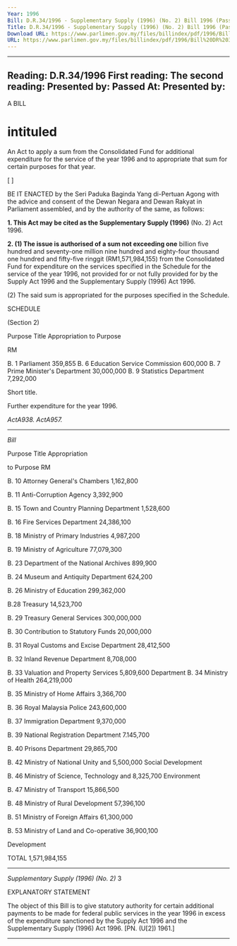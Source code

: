 ```yaml
---
Year: 1996
Bill: D.R.34/1996 - Supplementary Supply (1996) (No. 2) Bill 1996 (Passed)
Title: D.R.34/1996 - Supplementary Supply (1996) (No. 2) Bill 1996 (Passed)
Download URL: https://www.parlimen.gov.my/files/billindex/pdf/1996/Bill%20DR%2034.pdf
URL: https://www.parlimen.gov.my/files/billindex/pdf/1996/Bill%20DR%2034.pdf
---
```

---
Reading:
D.R.34/1996
First reading:
The second reading:
Presented by:
Passed At:
Presented by:
---

A BILL

# intituled

An Act to apply a sum from the Consolidated Fund for
additional expenditure for the service of the year 1996 and
to appropriate that sum for certain purposes for that year.

[ ]

BE IT ENACTED by the Seri Paduka Baginda Yang
di-Pertuan Agong with the advice and consent of the Dewan
Negara and Dewan Rakyat in Parliament assembled, and by
the authority of the same, as follows:

**1. This Act may be cited as the Supplementary Supply (1996)**
(No. 2) Act 1996.

**2. (1) The issue is authorised of a sum not exceeding one**
billion five hundred and seventy-one million nine hundred
and eighty-four thousand one hundred and fifty-five ringgit
(RM1,571,984,155) from the Consolidated Fund for
expenditure on the services specified in the Schedule for the
service of the year 1996, not provided for or not fully provided
for by the Supply Act 1996 and the Supplementary Supply
(1996) Act 1996.

(2) The said sum is appropriated for the purposes specified
in the Schedule.

SCHEDULE

(Section 2)

Purpose Title Appropriation
to Purpose

RM

B. 1 Parliament 359,855
B. 6 Education Service Commission 600,000
B. 7 Prime Minister's Department 30,000,000
B. 9 Statistics Department 7,292,000


Short title.

Further
expenditure
for the year
1996.

_ActA938._
_ActA957._


-----

_Bill_

Purpose Title Appropriation

to Purpose
RM

B. 10 Attorney General's Chambers 1,162,800

B. 11 Anti-Corruption Agency 3,392,900

B. 15 Town and Country Planning Department 1,528,600

B. 16 Fire Services Department 24,386,100

B. 18 Ministry of Primary Industries 4,987,200

B. 19 Ministry of Agriculture 77,079,300

B. 23 Department of the National Archives 899,900

B. 24 Museum and Antiquity Department 624,200

B. 26 Ministry of Education 299,362,000

B.28 Treasury 14,523,700

B. 29 Treasury General Services 300,000,000

B. 30 Contribution to Statutory Funds 20,000,000

B. 31 Royal Customs and Excise Department 28,412,500

B. 32 Inland Revenue Department 8,708,000

B. 33 Valuation and Property Services 5,809,600
Department
B. 34 Ministry of Health 264,219,000

B. 35 Ministry of Home Affairs 3,366,700

B. 36 Royal Malaysia Police 243,600,000

B. 37 Immigration Department 9,370,000

B. 39 National Registration Department 7.145,700

B. 40 Prisons Department 29,865,700

B. 42 Ministry of National Unity and 5,500,000
Social Development

B. 46 Ministry of Science, Technology and 8,325,700
Environment

B. 47 Ministry of Transport 15,866,500

B. 48 Ministry of Rural Development 57,396,100

B. 51 Ministry of Foreign Affairs 61,300,000

B. 53 Ministry of Land and Co-operative 36,900,100

Development

TOTAL 1,571,984,155


-----

_Supplementary Supply (1996) (No. 2)_ 3

EXPLANATORY STATEMENT

The object of this Bill is to give statutory authority for certain additional
payments to be made for federal public services in the year 1996 in excess
of the expenditure sanctioned by the Supply Act 1996 and the Supplementary
Supply (1996) Act 1996. [PN. (U[2]) 1961.]


-----

